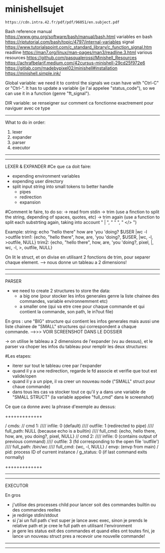 # minishellsujet

	https://cdn.intra.42.fr/pdf/pdf/96051/en.subject.pdf
Bash reference manual
	https://www.gnu.org/software/bash/manual/bash.html
variables en bash
	https://riptutorial.com/bash/topic/4797/internal-variables
signal
	https://www.tutorialspoint.com/c_standard_library/c_function_signal.htm
readline
	https://man7.org/linux/man-pages/man3/readline.3.html
various resources
	https://github.com/pasqualerossi/Minishell_Resources
	https://achrafbelarif.medium.com/42cursus-minishell-29cd25f972e6
	https://gitlab.com/madebypixel02/minishell#installation
	https://minishell.simple.ink/

Global variable: we need it to control the signals we cxan have with "Ctrl-C" or "Ctrl-\". It has to update a variable (je l'ai appelee "status_code"), so we can use it in a function (genre "ft_signal").

DIR variable: se renseigner sur comment ca fonctionne exactrement pour naviguer avec ce type

-------------------------

What to do in order:
1. lexer
2. expander
3. parser
4. executor

-------------------------
-------------------------

LEXER & EXPANDER
#Ce que ca doit faire:
- expending environment variables
- expending user directory
- split input string into small tokens to better handle
	- pipes
	- redirection
	- expansion

#Comment le faire, to do so:
-> read from stdin
-> trim (use a finction to split the string, depending of spaces, quotes, etc)
-> trim again (use a function to split each substrting again, taking into account " | ", " " ", " </> ")

Example:
string: echo "hello      there" how are 'you 'doing? $USER |wc -l >outfile
trim1: {echo, "hello      there", how, are, 'you 'doing?, $USER, |wc, -l, >outfile, NULL}
trim2: {echo, "hello      there", how, are, 'you 'doing?, pixel, |, wc, -l, >, outfile, NULL}

On lit le struct, et on divise en utilisant 2 fonctions de trim, pour separer chaque element.
--> nous donne un tableau a 2 dimensions!


-------------------------
-------------------------


PARSER
- we need to create 2 structures to store the data:
	- a big one (pour stocker les infos generales genre la liste chainee des commandes, variable environnemment etc)
	- a smaller one (qui va etre cree pour chaque commande et qui contient la commande, son path, le in?out file)

En gros : une "BIG" structure qui contient les infos generales mais aussi une liste chainee de "SMALL" structures qui correspondent a chaque commande.
			-->>> VOIR SCREENSHOT DANS LE DOSSIER

-> on utilise le tableau a 2 dimensions de l'expander (vu au dessus), et le parser va choper les infos du tableau pour remplir les deux structures:

#Les etapes:
- iterer sur tout le tableau cree par l'expander
- quand il y a une redirection, regarde le fd associe et verifie que tout est valide/open
- quand il y a un pipe, il va creer un nouveau node ("SMALL" struct pour chaue commande)
- dans tous les cas va stocker tout ce qu'il y a dans une variable de "SMALL STRUCT" (la variable appelee "full_cmd" dans le screenshot)

Ce que ca donne avec la phrase d'exemple au dessus:

+++++++++++++

/ cmds:
   // cmd 1:
     //// infile: 0 (default)
     //// outfile: 1 (redirected to pipe)
     //// full_path: NULL (because echo is a builtin)
     //// full_cmd: {echo, hello there, how, are, you doing?, pixel, NULL}
   // cmd 2:
     //// infile: 0 (contains output of previous command)
     //// outfile: 3 (fd corresponding to the open file 'outfile')
     //// full_path: /bin/wc
     //// full_cmd: {wc, -l, NULL}
/ envp: (envp from main)
/ pid: process ID of current instance
/ g_status: 0 (if last command exits normally)

+++++++++++++



-------------------------
-------------------------


EXECUTOR 

En gros
- j'utilise des processes child pour lancer soit des commandes builtin ou des commandes reelles
- je redirige stdin/stdout
- si j'ai un full path c'est super je lance avec exec, sinon je prends le relative path et je cree le full path en utilisant l'environment
- je gere les status exit des commandes et quand elles ont toutes fini, je lance un nouveau struct pres a recevoir une nouvelle commande!

-------------------------
-------------------------
